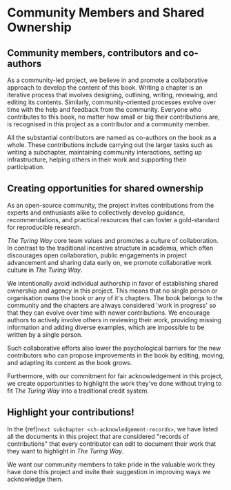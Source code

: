 # Community Members and Shared Ownership

## Community members, contributors and co-authors

As a community-led project, we believe in and promote a collaborative approach to develop the content of this book.
Writing a chapter is an iterative process that involves designing, outlining, writing, reviewing, and editing its contents.
Similarly, community-oriented processes evolve over time with the help and feedback from the community.
Everyone who contributes to this book, no matter how small or big their contributions are, is recognised in this project as a contributor and a community member.

All the substantial contributors are named as co-authors on the book as a whole.
These contributions include carrying out the larger tasks such as writing a subchapter, maintaining community interactions, setting up infrastructure, helping others in their work and supporting their participation.

## Creating opportunities for shared ownership

As an open-source community, the project invites contributions from the experts and enthusiasts alike to collectively develop guidance, recommendations, and practical resources that can foster a gold-standard for reproducible research.

_The Turing Way_ core team values and promotes a culture of collaboration.
In contrast to the traditional incentive structure in academia, which often discourages open collaboration, public engagements in project advancement and sharing data early on, we promote collaborative work culture in _The Turing Way_.

We intentionally avoid individual authorship in favor of establishing shared ownership and agency in this project.
This means that no single person or organisation owns the book or any of it's chapters.
The book belongs to the community and the chapters are always considered 'work in progress' so that they can evolve over time with newer contributions.
We encourage authors to actively involve others in reviewing their work, providing missing information and adding diverse examples, which are impossible to be written by a single person.

Such collaborative efforts also lower the psychological barriers for the new contributors who can propose improvements in the book by editing, moving, and adapting its content as the book grows.

Furthermore, with our commitment for fair acknowledgement in this project, we create opportunities to highlight the work they've done without trying to fit _The Turing Way_ into a traditional credit system.

## Highlight your contributions!

In the {ref}`next subchapter <ch-acknowledgement-records>`, we have listed all the documents in this project that are considered "records of contributions" that every contributor can edit to document their work that they want to highlight in _The Turing Way_.

We want our community members to take pride in the valuable work they have done this project and invite their suggestion in improving ways we acknowledge them.
